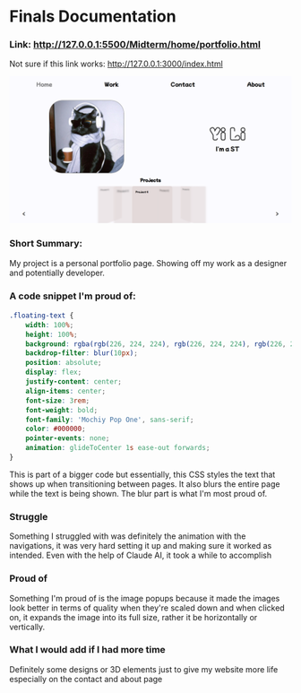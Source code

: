 # Finals Documentation

### Link: http://127.0.0.1:5500/Midterm/home/portfolio.html
Not sure if this link works: http://127.0.0.1:3000/index.html

![alt text](image.png)

### Short Summary:
My project is a personal portfolio page. Showing off my work as a designer and potentially developer.

### A code snippet I'm proud of: 
``` CSS
.floating-text {
    width: 100%;
    height: 100%;
    background: rgba(rgb(226, 224, 224), rgb(226, 224, 224), rgb(226, 224, 224), 0.8);
    backdrop-filter: blur(10px);
    position: absolute; 
    display: flex;
    justify-content: center;
    align-items: center;
    font-size: 3rem;
    font-weight: bold;
    font-family: 'Mochiy Pop One', sans-serif;
    color: #000000;
    pointer-events: none;
    animation: glideToCenter 1s ease-out forwards; 
}
```
This is part of a bigger code but essentially, this CSS styles the text that shows up when transitioning between pages. It also blurs the entire page while the text is being shown. The blur part is what I'm most proud of.

### Struggle
Something I struggled with was definitely the animation with the navigations, it was very hard setting it up and making sure it worked as intended. Even with the help of Claude AI, it took a while to accomplish

### Proud of

Something I'm proud of is the image popups because it made the images look better in terms of quality when they're scaled down and when clicked on, it expands the image into its full size, rather it be horizontally or vertically.

### What I would add if I had more time
Definitely some designs or 3D elements just to give my website more life especially on the contact and about page
